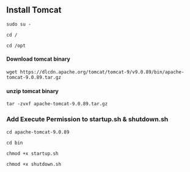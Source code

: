
## Install Tomcat

```
sudo su -
```
```
cd /
```
```
cd /opt
```
#### Download tomcat binary
```
wget https://dlcdn.apache.org/tomcat/tomcat-9/v9.0.89/bin/apache-tomcat-9.0.89.tar.gz

```
#### unzip tomcat binary
```
tar -zvxf apache-tomcat-9.0.89.tar.gz
```
### Add Execute Permission to startup.sh & shutdown.sh
```
cd apache-tomcat-9.0.89
```
```
cd bin
```
```
chmod +x startup.sh
```
```
chmod +x shutdown.sh
```
